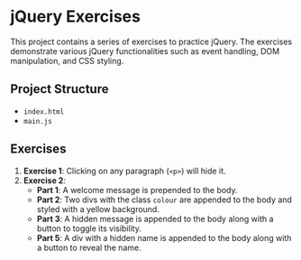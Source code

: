 # jQuery Exercises

This project contains a series of exercises to practice jQuery. The exercises demonstrate various jQuery functionalities such as event handling, DOM manipulation, and CSS styling.

## Project Structure

- `index.html`
- `main.js`

## Exercises

1. **Exercise 1**: Clicking on any paragraph (`<p>`) will hide it.
2. **Exercise 2**:
   - **Part 1**: A welcome message is prepended to the body.
   - **Part 2**: Two divs with the class `colour` are appended to the body and styled with a yellow background.
   - **Part 3**: A hidden message is appended to the body along with a button to toggle its visibility.
   - **Part 5**: A div with a hidden name is appended to the body along with a button to reveal the name.
